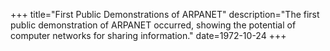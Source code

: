 +++
title="First Public Demonstrations of ARPANET"
description="The first public demonstration of ARPANET occurred, showing the potential of computer networks for sharing information."
date=1972-10-24
+++
